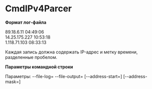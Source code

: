 # CmdIPv4Parcer

**Формат лог-файлa**

89.18.6.11 04:49:06  
14.25.175.227 10:53:18  
1.118.71.103 08:33:13  
  
Каждая запись должна содержать IP-адрес и метку времени, разделенные пробелом.

**Параметры командной строки**

Параметры: --file-log=<path> --file-output=<path> [--address-start=<IP>] [--address-mask=<mask>]
